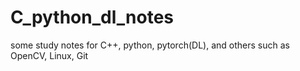# C_python_dl_notes
some study notes for C++, python, pytorch(DL), and others such as OpenCV, Linux, Git
